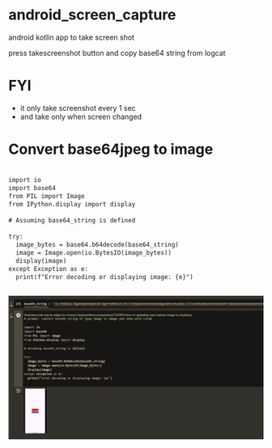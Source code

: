 # android_screen_capture
android kotlin app to take screen shot






press takescreenshot button and copy base64 string from logcat



# FYI
- it only take screenshot every 1 sec
- and take only when screen changed



# Convert base64jpeg to image

```

import io
import base64
from PIL import Image
from IPython.display import display

# Assuming base64_string is defined

try:
  image_bytes = base64.b64decode(base64_string)
  image = Image.open(io.BytesIO(image_bytes))
  display(image)
except Exception as e:
  print(f"Error decoding or displaying image: {e}")


```


![](assets/preview.jpg)